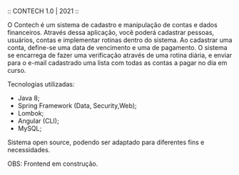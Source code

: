 :: CONTECH 1.0 | 2021 ::

O Contech é um sistema de cadastro e manipulação de contas e dados financeiros.
Através dessa aplicação, você poderá cadastrar pessoas, usuários, contas e implementar rotinas dentro do sistema. Ao cadastrar uma conta, define-se uma data de
vencimento e uma de pagamento. O sistema se encarrega de fazer uma verificação através de uma rotina diária, e enviar para o e-mail cadastrado uma lista com
todas as contas a pagar no dia em curso.

Tecnologias utilizadas:

- Java 8;
- Spring Framework (Data, Security,Web);
- Lombok;
- Angular (CLI);
- MySQL;

Sistema open source, podendo ser adaptado para diferentes fins e necessidades.

OBS: Frontend em construção.
